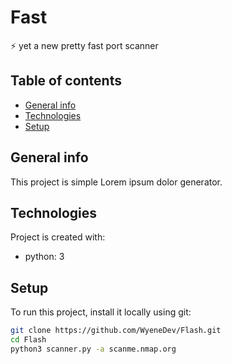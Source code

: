 # Fast
⚡ yet a new pretty fast port scanner
## Table of contents
* [General info](#general-info)
* [Technologies](#technologies)
* [Setup](#setup)

## General info
This project is simple Lorem ipsum dolor generator.
	
## Technologies
Project is created with:
* python: 3
	
## Setup
To run this project, install it locally using git:

```bash
git clone https://github.com/WyeneDev/Flash.git
cd Flash
python3 scanner.py -a scanme.nmap.org
```
